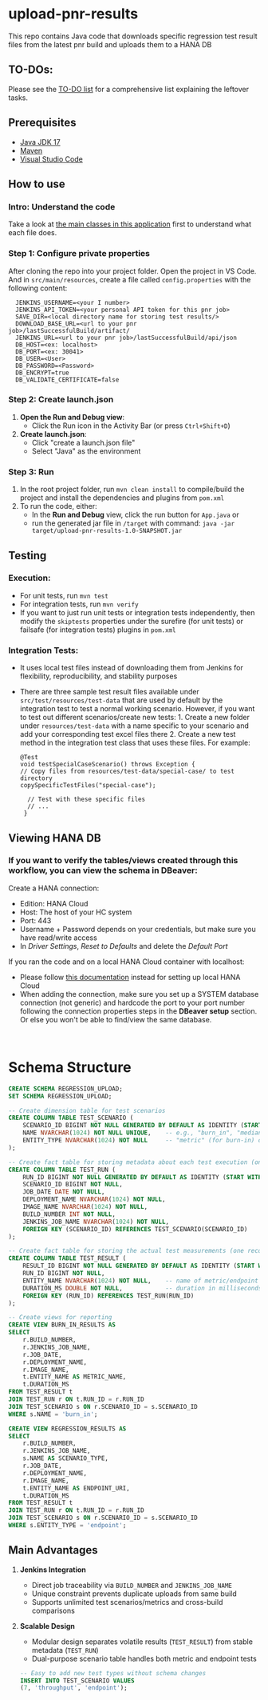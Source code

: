 # upload-pnr-results

This repo contains Java code that downloads specific regression test result files from the latest pnr build and uploads them to a HANA DB

## TO-DOs:

Please see the [TO-DO list](TODOs.md) for a comprehensive list explaining the leftover tasks.

## Prerequisites

- [Java JDK 17](https://www.oracle.com/java/technologies/javase/jdk17-archive-downloads.html)
- [Maven](https://maven.apache.org/install.html)
- [Visual Studio Code](https://code.visualstudio.com/download)

## How to use

### Intro: Understand the code

Take a look at [the main classes in this application](code_overview.md) first to understand what each file does.

### Step 1: Configure private properties

After cloning the repo into your project folder. Open the project in VS Code. And in `src/main/resources`, create a file called `config.properties` with the following content:

```
  JENKINS_USERNAME=<your I number>
  JENKINS_API_TOKEN=<your personal API token for this pnr job>
  SAVE_DIR=<local directory name for storing test results/>
  DOWNLOAD_BASE_URL=<url to your pnr job>/lastSuccessfulBuild/artifact/
  JENKINS_URL=<url to your pnr job>/lastSuccessfulBuild/api/json
  DB_HOST=<ex: localhost>
  DB_PORT=<ex: 30041>
  DB_USER=<User>
  DB_PASSWORD=<Password>
  DB_ENCRYPT=true
  DB_VALIDATE_CERTIFICATE=false
```

### Step 2: Create launch.json

1. **Open the Run and Debug view**:
   - Click the Run icon in the Activity Bar (or press `Ctrl+Shift+D`)
2. **Create launch.json**:
   - Click "create a launch.json file"
   - Select "Java" as the environment

### Step 3: Run

1. In the root project folder, run `mvn clean install` to compile/build the project and install the dependencies and plugins from `pom.xml`
2. To run the code, either:
   - In the **Run and Debug** view, click the run button for `App.java` or
   - run the generated jar file in `/target` with command: `java -jar target/upload-pnr-results-1.0-SNAPSHOT.jar`

## Testing

### Execution:

- For unit tests, run `mvn test`
- For integration tests, run `mvn verify`
- If you want to just run unit tests or integration tests independently, then modify the `skiptests` properties under the surefire (for unit tests) or failsafe (for integration tests) plugins in `pom.xml`

### Integration Tests:

- It uses local test files instead of downloading them from Jenkins for flexibility, reproducibility, and stability purposes
- There are three sample test result files available under `src/test/resources/test-data` that are used by default by the integration test to test a normal working scenario. However, if you want to test out different scenarios/create new tests: 1. Create a new folder under `resources/test-data` with a name specific to your scenario and add your corresponding test excel files there 2. Create a new test method in the integration test class that uses these files. For example: <br>

  ```
  @Test
  void testSpecialCaseScenario() throws Exception {
  // Copy files from resources/test-data/special-case/ to test directory
  copySpecificTestFiles("special-case");

    // Test with these specific files
    // ...
   }
  ```

## Viewing HANA DB

### If you want to verify the tables/views created through this workflow, you can view the schema in **DBeaver**:

Create a HANA connection:

- Edition: HANA Cloud
- Host: The host of your HC system
- Port: 443
- Username + Password depends on your credentials, but make sure you have read/write access
- In _Driver Settings_, _Reset to Defaults_ and delete the _Default Port_

If you ran the code and on a local HANA Cloud container with localhost:

- Please follow [this documentation](https://github.wdf.sap.corp/orca/orca_cloud_node/blob/master/docs/getting-started/local-hana-cloud.md) instead for setting up local HANA Cloud
- When adding the connection, make sure you set up a SYSTEM database connection (not generic) and hardcode the port to your port number following the connection properties steps in the **DBeaver setup** section. Or else you won't be able to find/view the same database.

<br>

# Schema Structure

```sql
CREATE SCHEMA REGRESSION_UPLOAD;
SET SCHEMA REGRESSION_UPLOAD;

-- Create dimension table for test scenarios
CREATE COLUMN TABLE TEST_SCENARIO (
    SCENARIO_ID BIGINT NOT NULL GENERATED BY DEFAULT AS IDENTITY (START WITH 1000 INCREMENT BY 1 NO MAXVALUE) PRIMARY KEY,
    NAME NVARCHAR(1024) NOT NULL UNIQUE,    -- e.g., "burn_in", "median", "error"
    ENTITY_TYPE NVARCHAR(1024) NOT NULL     -- "metric" (for burn-in) or "endpoint" (for regression)
);

-- Create fact table for storing metadata about each test execution (one record per Excel column)
CREATE COLUMN TABLE TEST_RUN (
    RUN_ID BIGINT NOT NULL GENERATED BY DEFAULT AS IDENTITY (START WITH 1000 INCREMENT BY 1 NO MAXVALUE) PRIMARY KEY,
    SCENARIO_ID BIGINT NOT NULL,
    JOB_DATE DATE NOT NULL,
    DEPLOYMENT_NAME NVARCHAR(1024) NOT NULL,
    IMAGE_NAME NVARCHAR(1024) NOT NULL,
    BUILD_NUMBER INT NOT NULL,
    JENKINS_JOB_NAME NVARCHAR(1024) NOT NULL,
    FOREIGN KEY (SCENARIO_ID) REFERENCES TEST_SCENARIO(SCENARIO_ID)
);

-- Create fact table for storing the actual test measurements (one record per Excel row in a column)
CREATE COLUMN TABLE TEST_RESULT (
    RESULT_ID BIGINT NOT NULL GENERATED BY DEFAULT AS IDENTITY (START WITH 1000 INCREMENT BY 1 NO MAXVALUE) PRIMARY KEY,
    RUN_ID BIGINT NOT NULL,
    ENTITY_NAME NVARCHAR(1024) NOT NULL,    -- name of metric/endpoint being measured
    DURATION_MS DOUBLE NOT NULL,            -- duration in milliseconds of the test
    FOREIGN KEY (RUN_ID) REFERENCES TEST_RUN(RUN_ID)
);

-- Create views for reporting
CREATE VIEW BURN_IN_RESULTS AS
SELECT
    r.BUILD_NUMBER,
    r.JENKINS_JOB_NAME,
    r.JOB_DATE,
    r.DEPLOYMENT_NAME,
    r.IMAGE_NAME,
    t.ENTITY_NAME AS METRIC_NAME,
    t.DURATION_MS
FROM TEST_RESULT t
JOIN TEST_RUN r ON t.RUN_ID = r.RUN_ID
JOIN TEST_SCENARIO s ON r.SCENARIO_ID = s.SCENARIO_ID
WHERE s.NAME = 'burn_in';

CREATE VIEW REGRESSION_RESULTS AS
SELECT
    r.BUILD_NUMBER,
    r.JENKINS_JOB_NAME,
    s.NAME AS SCENARIO_TYPE,
    r.JOB_DATE,
    r.DEPLOYMENT_NAME,
    r.IMAGE_NAME,
    t.ENTITY_NAME AS ENDPOINT_URI,
    t.DURATION_MS
FROM TEST_RESULT t
JOIN TEST_RUN r ON t.RUN_ID = r.RUN_ID
JOIN TEST_SCENARIO s ON r.SCENARIO_ID = s.SCENARIO_ID
WHERE s.ENTITY_TYPE = 'endpoint';
```

## Main Advantages

1. **Jenkins Integration**

   - Direct job traceability via `BUILD_NUMBER` and `JENKINS_JOB_NAME`
   - Unique constraint prevents duplicate uploads from same build
   - Supports unlimited test scenarios/metrics and cross-build comparisons

2. **Scalable Design**
   - Modular design separates volatile results (`TEST_RESULT`) from stable metadata (`TEST_RUN`)
   - Dual-purpose scenario table handles both metric and endpoint tests
   ```sql
   -- Easy to add new test types without schema changes
   INSERT INTO TEST_SCENARIO VALUES
   (7, 'throughput', 'endpoint');
   ```
